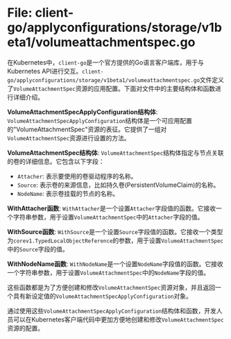 # File: client-go/applyconfigurations/storage/v1beta1/volumeattachmentspec.go

在Kubernetes中，`client-go`是一个官方提供的Go语言客户端库，用于与Kubernetes API进行交互。`client-go/applyconfigurations/storage/v1beta1/volumeattachmentspec.go`文件定义了`VolumeAttachmentSpec`资源的应用配置。下面对文件中的主要结构体和函数进行详细介绍。

**VolumeAttachmentSpecApplyConfiguration结构体**: 
`VolumeAttachmentSpecApplyConfiguration`结构体是一个可应用配置的"VolumeAttachmentSpec"资源的表征。它提供了一组对`VolumeAttachmentSpec`资源进行设置的方法。

**VolumeAttachmentSpec结构体**: 
`VolumeAttachmentSpec`结构体指定与节点关联的卷的详细信息。它包含以下字段：
- `Attacher`: 表示要使用的卷驱动程序的名称。
- `Source`: 表示卷的来源信息，比如持久卷(PersistentVolumeClaim)的名称。
- `NodeName`: 表示卷挂载的节点的名称。

**WithAttacher函数**: 
`WithAttacher`是一个设置`Attacher`字段值的函数。它接收一个字符串参数，用于设置`VolumeAttachmentSpec`中的`Attacher`字段的值。

**WithSource函数**: 
`WithSource`是一个设置`Source`字段值的函数。它接收一个类型为`corev1.TypedLocalObjectReference`的参数，用于设置`VolumeAttachmentSpec`中的`Source`字段的值。

**WithNodeName函数**: 
`WithNodeName`是一个设置`NodeName`字段值的函数。它接收一个字符串参数，用于设置`VolumeAttachmentSpec`中的`NodeName`字段的值。

这些函数都是为了方便创建和修改`VolumeAttachmentSpec`资源对象，并且返回一个具有新设定值的`VolumeAttachmentSpecApplyConfiguration`对象。

通过使用这些`VolumeAttachmentSpecApplyConfiguration`结构体和函数，开发人员可以在Kubernetes客户端代码中更加方便地创建和修改`VolumeAttachmentSpec`资源的配置。

